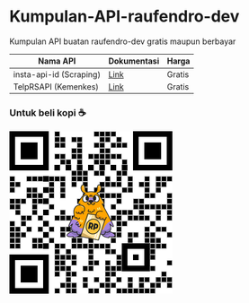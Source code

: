# Kumpulan-API-raufendro-dev
Kumpulan API buatan raufendro-dev gratis maupun berbayar

| Nama API | Dokumentasi  | Harga  |
| ------- | --- | --- |
| insta-api-id (Scraping) | [Link](https://github.com/raufendro-dev/Kumpulan-API-raufendro-dev/blob/main/insta-api-id.txt) | Gratis |
| TelpRSAPI (Kemenkes) | [Link](https://github.com/raufendro-dev/Kumpulan-API-raufendro-dev/blob/main/TelpRSAPI-(Kemenkes).txt) | Gratis |



### Untuk beli kopi ☕️
![alt text](https://github.com/raufendro-dev/Kumpulan-API-raufendro-dev/blob/main/saweria.png)
